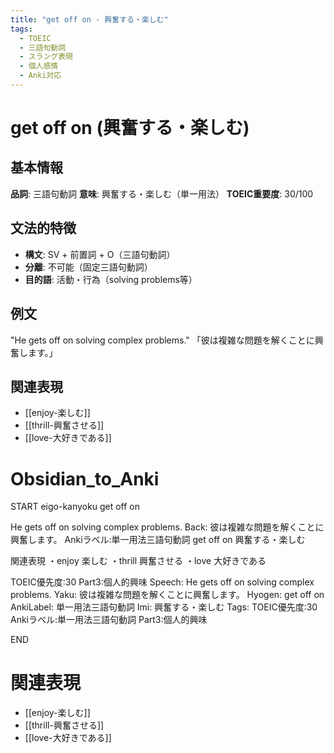 ```yaml
---
title: "get off on - 興奮する・楽しむ"
tags:
  - TOEIC
  - 三語句動詞
  - スラング表現
  - 個人感情
  - Anki対応
---
```


# get off on (興奮する・楽しむ)

## 基本情報
**品詞**: 三語句動詞
**意味**: 興奮する・楽しむ（単一用法）
**TOEIC重要度**: 30/100

## 文法的特徴
- **構文**: SV + 前置詞 + O（三語句動詞）
- **分離**: 不可能（固定三語句動詞）
- **目的語**: 活動・行為（solving problems等）

## 例文
"He gets off on solving complex problems."
「彼は複雑な問題を解くことに興奮します。」

## 関連表現
- [[enjoy-楽しむ]]
- [[thrill-興奮させる]]
- [[love-大好きである]]

# Obsidian_to_Anki
START
eigo-kanyoku
get off on

He gets off on solving complex problems.
Back: 
彼は複雑な問題を解くことに興奮します。
Ankiラベル:単一用法三語句動詞
get off on
興奮する・楽しむ

関連表現
・enjoy 楽しむ
・thrill 興奮させる
・love 大好きである

TOEIC優先度:30
Part3:個人的興味
Speech: He gets off on solving complex problems.
Yaku: 彼は複雑な問題を解くことに興奮します。
Hyogen: get off on
AnkiLabel: 単一用法三語句動詞
Imi: 興奮する・楽しむ
Tags: TOEIC優先度:30 Ankiラベル:単一用法三語句動詞 Part3:個人的興味
<!--ID: 1752942088178-->
END

# 関連表現
- [[enjoy-楽しむ]]
- [[thrill-興奮させる]]
- [[love-大好きである]] 